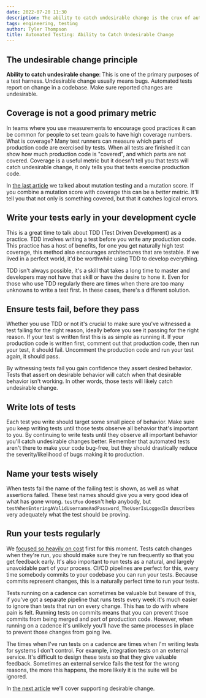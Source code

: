 ```yaml
---
date: 2022-07-20 11:30
description: The ability to catch undesirable change is the crux of automated testing, let's dive into the details of how we should create tests that catch undesirable change.
tags: engineering, testing
author: Tyler Thompson
title: Automated Testing: Ability to Catch Undesirable Change
---
```


## The undesirable change principle
**Ability to catch undesirable change**: This is one of the primary purposes of a test harness. Undesirable change usually means bugs. Automated tests report on change in a codebase. Make sure reported changes are undesirable. 

## Coverage is not a good primary metric
In teams where you use measurements to encourage good practices it can be common for people to set team goals to have high coverage numbers. What is coverage? Many test runners can measure which parts of production code are exercised by tests. When all tests are finished it can show how much production code is "covered", and which parts are not covered. Coverage is a useful metric but it doesn't tell you that tests will catch undesirable change, it only tells you that tests exercise production code.

In [the last article](https://www.aprincipalengineer.com/blog/automated-testing-false-positive-rate/index.html) we talked about mutation testing and a mutation score. If you combine a mutation score with coverage this can be a *better* metric. It'll tell you that not only is something covered, but that it catches logical errors.

## Write your tests early in your development cycle
This is a great time to talk about TDD (Test Driven Development) as a practice. TDD involves writing a test before you write any production code. This practice has a host of benefits, for one you get naturally high test coverage, this method also encourages architectures that are testable. If we lived in a perfect world, it'd be worthwhile using TDD to develop everything.

TDD isn't always possible, it's a skill that takes a long time to master and developers may not have that skill or have the desire to hone it. Even for those who use TDD regularly there are times when there are too many unknowns to write a test first. In these cases, there's a different solution.

## Ensure tests fail, before they pass
Whether you use TDD or not it's crucial to make sure you've witnessed a test failing for the right reason, ideally before you see it passing for the right reason. If your test is written first this is as simple as running it. If your production code is written first, comment out that production code, then run your test, it should fail. Uncomment the production code and run your test again, it should pass.

By witnessing tests fail you gain confidence they assert desired behavior. Tests that assert on desirable behavior will catch when that desirable behavior isn't working. In other words, those tests will likely catch undesirable change.

## Write lots of tests
Each test you write should target some small piece of behavior. Make sure you keep writing tests until those tests observe all behavior that's important to you. By continuing to write tests until they observe all important behavior you'll catch undesirable changes better. Remember that automated tests aren't there to make your code bug-free, but they should drastically reduce the severity/likelihood of bugs making it to production.

## Name your tests wisely
When tests fail the name of the failing test is shown, as well as what assertions failed. These test names should give you a very good idea of what has gone wrong. `testFoo` doesn't help anybody, but `testWhenEnteringAValidUsernameAndPassword_TheUserIsLoggedIn` describes very adequately what the test should be proving.

## Run your tests regularly
We [focused so heavily on cost](https://www.aprincipalengineer.com/blog/automated-testing-cost/index.html) first for this moment. Tests catch changes when they're run, you should make sure they're run frequently so that you get feedback early. It's also important to run tests as a natural, and largely unavoidable part of your process. CI/CD pipelines are perfect for this, every time somebody commits to your codebase you can run your tests. Because commits represent changes, this is a naturally perfect time to run your tests.

Tests running on a cadence can sometimes be valuable but beware of this, if you've got a separate pipeline that runs tests every week it's much easier to ignore than tests that run on every change. This has to do with where pain is felt. Running tests on commits means that you can prevent thsoe commits from being merged and part of production code. However, when running on a cadence it's unlikely you'll have the same processes in place to prevent those changes from going live.

The times when I've run tests on a cadence are times when I'm writing tests for systems I don't control. For example, integration tests on an external service. It's difficult to design these tests so that they give valuable feedback. Sometimes an external service fails the test for the wrong reasons, the more this happens, the more likely it is the suite will be ignored.

In [the next article](https://www.aprincipalengineer.com/blog/automated-testing-ability-to-support-desirable-change/index.html) we'll cover supporting desirable change.